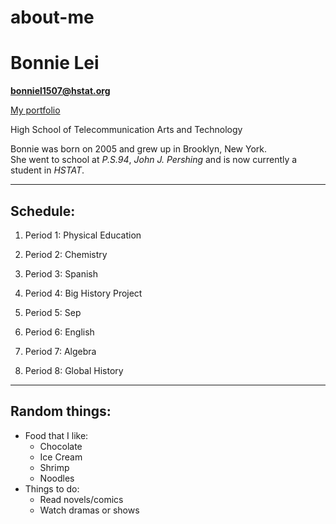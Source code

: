 # about-me

# Bonnie Lei

**bonniel1507@hstat.org**

[My portfolio](https://bonniel1507.github.io)

High School of Telecommunication Arts and Technology

Bonnie was born on 2005 and grew up in Brooklyn, New York.  
She went to school at _P.S.94_, _John J. Pershing_ and is now currently a student in _HSTAT_.

---

## Schedule:
1. Period 1: Physical Education

2. Period 2: Chemistry

3. Period 3: Spanish

4. Period 4: Big History Project

5. Period 5: Sep

6. Period 6: English

7. Period 7: Algebra

8. Period 8: Global History

---

## Random things:
* Food that I like:
    *  Chocolate
    *  Ice Cream
    *  Shrimp
    *  Noodles
* Things to do:
    * Read novels/comics
    * Watch dramas or shows

